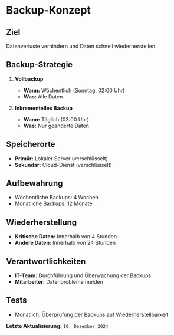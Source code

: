# Backup-Konzept

## Ziel
Datenverluste verhindern und Daten schnell wiederherstellen.

## Backup-Strategie
1. **Vollbackup**  
   - **Wann:** Wöchentlich (Sonntag, 02:00 Uhr)  
   - **Was:** Alle Daten  

2. **Inkrementelles Backup**  
   - **Wann:** Täglich (03:00 Uhr)  
   - **Was:** Nur geänderte Daten  

## Speicherorte
- **Primär:** Lokaler Server (verschlüsselt)  
- **Sekundär:** Cloud-Dienst (verschlüsselt)  

## Aufbewahrung
- Wöchentliche Backups: 4 Wochen  
- Monatliche Backups: 12 Monate  

## Wiederherstellung
- **Kritische Daten:** Innerhalb von 4 Stunden  
- **Andere Daten:** Innerhalb von 24 Stunden  

## Verantwortlichkeiten
- **IT-Team:** Durchführung und Überwachung der Backups  
- **Mitarbeiter:** Datenprobleme melden  

## Tests
- Monatlich: Überprüfung der Backups auf Wiederherstellbarkeit  

**Letzte Aktualisierung:** `10. Dezember 2024`
